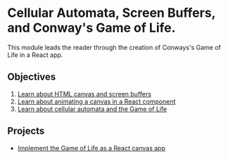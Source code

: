 # Cellular Automata, Screen Buffers, and Conway's Game of Life.

This module leads the reader through the creation of Conways's Game of Life in a
React app.

## Objectives

1. [Learn about HTML canvas and screen buffers](objectives/canvas-buffers)
2. [Learn about animating a canvas in a React component](objectives/react-canvas-anim)
3. [Learn about cellular automata and the Game of Life](objectives/ca-life)


## Projects

* [Implement the Game of Life as a React canvas app](projects/life)
